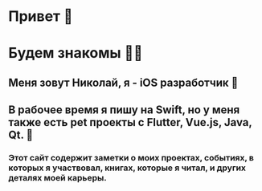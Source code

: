 # Привет 👋
# Будем знакомы 👨‍💻
## Меня зовут Николай, я - iOS разработчик 🍏 
## В рабочее время я пишу на Swift, но у меня также есть pet проекты с Flutter, Vue.js, Java, Qt. 👀
### Этот сайт содержит заметки о моих проектах, событиях, в которых я участвовал, книгах, которые я читал, и других деталях моей карьеры.
